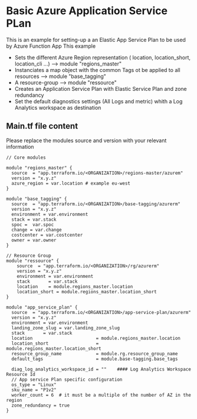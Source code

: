 # Basic Azure Application Service PLan

This is an example for setting-up a an Elastic App Service Plan to be used by Azure Function App
 This example
  - Sets the different Azure Region representation ( location, location_short, location_cli ...) --> module "regions_master"
  - Instanciates a map object with the common Tags ot be applied to all resources --> module "base_tagging"
  - A resource-group --> module "ressource" 
  - Creates an Application Service Plan with Elastic Service Plan and zone redundancy
  - Set the default diagnostics settings (All Logs and metric) whith a Log Analytics workspace as destination 

## Main.tf file content
  Please replace the modules source and version with your relevant information  

```hcl
// Core modules

module "regions_master" {
  source  = "app.terraform.io/<ORGANIZATION>/regions-master/azurem"
  version = "x.y.z"
  azure_region = var.location # example eu-west
}

module "base_tagging" {
  source  = "app.terraform.io/<ORGANIZATION>/base-tagging/azurerm"
  version = "x.y.z"
  environment = var.environment
  stack = var.stack
  spoc =  var.spoc
  change = var.change
  costcenter = var.costcenter
  owner = var.owner
}

// Resource Group
module "ressource" {
    source  = "app.terraform.io/<ORGANIZATION>/rg/azurerm"
    version = "x.y.z"
    environment = var.environment
    stack       = var.stack
    location    = module.regions_master.location
    location_short = module.regions_master.location_short
}

module "app_service_plan" {
  source  = "app.terraform.io/<ORGANIZATION>/app-service-plan/azurerm"
  version = "x.y.z"
  environment = var.environment
  landing_zone_slug = var.landing_zone_slug
  stack       = var.stack
  location                        = module.regions_master.location
  location_short                  = module.regions_master.location_short
  resource_group_name             = module.rg.resource_group_name
  default_tags                    = module.base-tagging.base_tags

  diag_log_analytics_workspace_id = ""    #### Log Analytics Workspace Resource Id
  // App service Plan specific configuration
  os_type = "Linux"
  sku_name = "P1v2"
  worker_count = 6  # it must be a multiple of the number of AZ in the region
  zone_redundancy = true
}
```